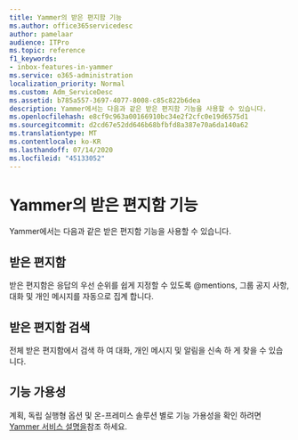 ```yaml
---
title: Yammer의 받은 편지함 기능
ms.author: office365servicedesc
author: pamelaar
audience: ITPro
ms.topic: reference
f1_keywords:
- inbox-features-in-yammer
ms.service: o365-administration
localization_priority: Normal
ms.custom: Adm_ServiceDesc
ms.assetid: b785a557-3697-4077-8008-c85c822b6dea
description: Yammer에서는 다음과 같은 받은 편지함 기능을 사용할 수 있습니다.
ms.openlocfilehash: e8cf9c963a00166910bc34e2f2cfc0e19d6575d1
ms.sourcegitcommit: d2cd67e52dd646b68bfbfd8a387e70a6da140a62
ms.translationtype: MT
ms.contentlocale: ko-KR
ms.lasthandoff: 07/14/2020
ms.locfileid: "45133052"
---
```

# <a name="inbox-features-in-yammer"></a>Yammer의 받은 편지함 기능

Yammer에서는 다음과 같은 받은 편지함 기능을 사용할 수 있습니다.
  
## <a name="inbox"></a>받은 편지함

받은 편지함은 응답의 우선 순위를 쉽게 지정할 수 있도록 @mentions, 그룹 공지 사항, 대화 및 개인 메시지를 자동으로 집계 합니다.
  
## <a name="inbox-search"></a>받은 편지함 검색

전체 받은 편지함에서 검색 하 여 대화, 개인 메시지 및 알림을 신속 하 게 찾을 수 있습니다.
  
## <a name="feature-availability"></a>기능 가용성

계획, 독립 실행형 옵션 및 온-프레미스 솔루션 별로 기능 가용성을 확인 하려면 [Yammer 서비스 설명을](yammer-service-description.md)참조 하세요.
  

